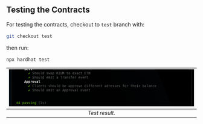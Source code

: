 ## Testing the Contracts
For testing the contracts, checkout to `test` branch with:
```bash
git checkout test
```
then run:
```bash
npx hardhat test
```

| <img src="./public/test_result.png" alt="drawing" width="600" /> |
|:----------------------------------------------------------------:|
|                          _Test result._                          |
